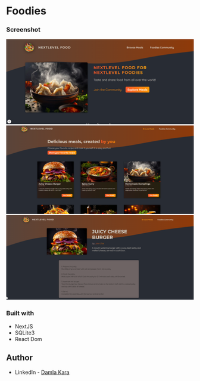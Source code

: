 # Foodies


### Screenshot

![](./main.png)
![](./browse-meals.png)
![](./meal-details.png)

### Built with

- NextJS
- SQLite3
- React Dom


## Author

- LinkedIn - [Damla Kara](https://www.linkedin.com/in/damla-kara-348081232/)